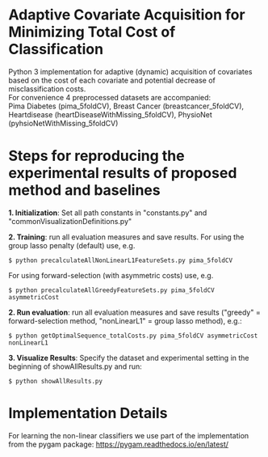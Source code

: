 Adaptive Covariate Acquisition for Minimizing Total Cost of Classification
==

Python 3 implementation for adaptive (dynamic) acquisition of covariates based on the cost of each covariate and potential decrease of misclassification costs.  
For convenience 4 preprocessed datasets are accompanied:  
Pima Diabetes (pima_5foldCV),  Breast Cancer (breastcancer_5foldCV), Heartdisease (heartDiseaseWithMissing_5foldCV), PhysioNet (pyhsioNetWithMissing_5foldCV)
 
Steps for reproducing the experimental results of proposed method and baselines
==

**1. Initialization**: Set all path constants in "constants.py" and "commonVisualizationDefinitions.py"

**2. Training**: run all evaluation measures and save results.
 For using the group lasso penalty (default) use, e.g.

	$ python precalculateAllNonLinearL1FeatureSets.py pima_5foldCV
	
 For using forward-selection (with asymmetric costs) use, e.g.
 
	$ python precalculateAllGreedyFeatureSets.py pima_5foldCV asymmetricCost
	
**2. Run evaluation**: run all evaluation measures and save results ("greedy" = forward-selection method, 
"nonLinearL1" = group lasso method), e.g.:

	$ python getOptimalSequence_totalCosts.py pima_5foldCV asymmetricCost nonLinearL1

**3. Visualize Results**: Specify the dataset and experimental setting in the beginning of showAllResults.py and run:

	$ python showAllResults.py


Implementation Details
==

For learning the non-linear classifiers we use part of the implementation from the pygam package:
https://pygam.readthedocs.io/en/latest/

